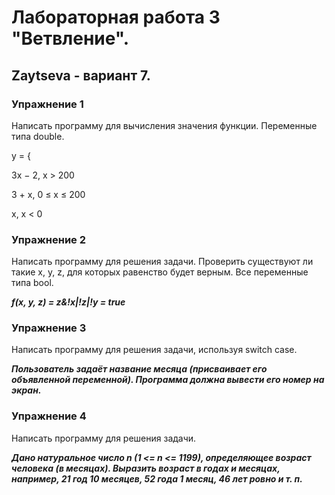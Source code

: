 # Лабораторная работа 3 "Ветвление".
## Zaytseva - вариант 7.

### Упражнение 1
Написать программу для вычисления значения функции. Переменные типа double.

y = {

3x − 2, x > 200

3 + x, 0 ≤ x ≤ 200

x, x < 0

### Упражнение 2
Написать программу для решения задачи. Проверить существуют ли такие x, y, z, для
которых равенство будет верным. Все переменные типа bool.

***f(x, y, z) = z&!x|!z|!y = true***

### Упражнение 3
Написать программу для решения задачи, используя switch case.

***Пользователь задаёт название месяца (присваивает его объявленной
переменной). Программа должна вывести его номер на экран.***

### Упражнение 4
Написать программу для решения задачи.

***Дано натуральное число n (1 <= n <= 1199), определяющее возраст человека (в
месяцах). Выразить возраст в годах и месяцах, например, 21 год 10 месяцев, 52 года 1
месяц, 46 лет ровно и т. п.***

